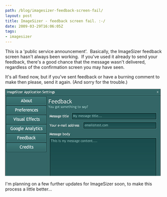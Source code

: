 ```yaml
---
path: /blog/imagesizer-feedback-screen-fail/
layout: post
title: ImageSizer - feedback screen fail. :-/
date: 2009-03-29T16:06:05Z
tags:
- imagesizer
---
```


This is a 'public service announcement'.  Basically, the ImageSizer feedback screen hasn't always been working.  If you've used it already to send your feedback, there's a good chance that the message wasn't delivered, regardless of the confirmation screen you may have seen.

It's all fixed now, but if you've sent feedback or have a burning comment to make then please, send it again. (And sorry for the trouble.)

![ImageSizer feedback screen](feedback-screen.jpg)

I'm planning on a few further updates for ImageSizer soon, to make this process a little better...